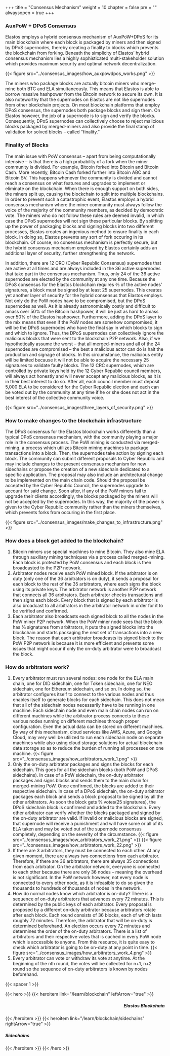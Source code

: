 +++
title = "Consensus Mechanism"
weight = 10
chapter = false
pre = ""
alwaysopen = true
+++

### AuxPoW + DPoS Consensus
Elastos employs a hybrid consensus mechanism of AuxPoW+DPoS for its main blockchain where each block is packaged by miners and then signed by DPoS supernodes, thereby creating a finality to blocks which prevents the blockchain from forking. Beneath the simplicity of Elastos’ hybrid consensus mechanism lies a highly sophisticated multi-stakeholder solution which provides maximum security and optimal network decentralization.

{{< figure src="../consensus_images/how_auxpowdpos_works.png" >}}

The miners who package blocks are actually bitcoin miners who merge-mine both BTC and ELA simultaneously. This means that Elastos is able to borrow massive hashpower from the Bitcoin network to secure its own. It is also noteworthy that the supernodes on Elastos are not like supernodes from other blockchain projects. On most blockchain platforms that employ DPoS consensus, the supernodes both package blocks and sign them. On Elastos however, the job of a supernode is to sign and verify the blocks. Consequently, DPoS supernodes can collectively choose to reject malicious blocks packaged by merged-miners and also provide the final stamp of validation for solved blocks – called “finality.”

### Finality of Blocks
The main issue with PoW consensus – apart from being computationally intensive – is that there is a high probability of a fork when the miner community is divided. For example, Bitcoin forked into Bitcoin and Bitcoin Cash. More recently, Bitcoin Cash forked further into Bitcoin ABC and Bitcoin SV. This happens whenever the community is divided and cannot reach a consensus on what features and upgrades to implement or eliminate on the blockchain. When there is enough support on both sides, the miners split up, causing the blockchain to split into multiple blockchains. In order to prevent such a catastrophic event, Elastos employs a hybrid consensus mechanism where the miner community must always follow the voice of the majority of the community members, as decided by democratic vote. The miners who do not follow these rules are deemed invalid, in which case the DPoS supernodes will not sign these particular blocks. By splitting up the power of packaging blocks and signing blocks into two different processes, Elastos creates an ingenious method to ensure finality in each block. In doing so, Elastos prevents any sort of fork occuring in its blockchain. Of course, no consensus mechanism is perfectly secure, but the hybrid consensus mechanism employed by Elastos certainly adds an additional layer of security, further strengthening the network.

In addition, there are 12 CRC (Cyber Republic Consensus) supernodes that are active at all times and are always included in the 36 active supernodes that take part in the consensus mechanism. Thus, only 24 of the 36 active supernodes are elected by the community at any one time. Because the DPoS consensus for the Elastos blockchain requires ⅔ of the active nodes’ signatures, a block must be signed by at least 25 supernodes. This creates yet another layer of security for the hybrid consensus that Elastos employs. Not only do the PoW nodes have to be compromised, but the DPoS supernodes as well. As it is already astronomically costly and difficult to amass over 50% of the Bitcoin hashpower, it will be just as hard to amass over 50% of the Elastos hashpower. Furthermore, adding the DPoS layer to the mix means that even if the PoW nodes are somehow compromised, it will be the DPoS supernodes who have the final say in which blocks to sign and which to ignore. Thus, the DPoS supernodes can collectively ignore the malicious blocks that were sent to the blockchain P2P network. Also, if we hypothetically assume the worst – that all merged-miners and all of the 24 supernodes are compromised – the best a malicious actor can do is halt the production and signage of blocks. In this circumstance, the malicious entity will be limited because it will not be able to acquire the necessary 25 signatures to validate faulty blocks. The 12 CRC supernodes, which are controlled by private keys held by the 12 Cyber Republic council members, will always act honestly and will never accept any malicious blocks, as it is in their best interest to do so. After all, each council member must deposit 5,000 ELA to be considered for the Cyber Republic election and each can be voted out by the community at any time if he or she does not act in the best interest of the collective community voice.

{{< figure src="../consensus_images/three_layers_of_security.png" >}}

### How to make changes to the blockchain infrastructure

The DPoS consensus for the Elastos blockchain works differently than a typical DPoS consensus mechanism, with the community playing a major role in the consensus process. The PoW mining is conducted via merged-mining, a process which utilizes Bitcoin mining machines to package transactions into a block. Then, the supernodes take action by signing each block. The community can submit different proposals to Cyber Republic and may include changes to the present consensus mechanism for new sidechains or propose the creation of a new sidechain dedicated to a specific application. The proposal may also include an architectural change to be implemented on the main chain code. Should the proposal be accepted by the Cyber Republic Council, the supernodes upgrade to account for said change. Soon after, if any of the PoW miners fail to upgrade their clients accordingly, the blocks packaged by the miners will not be accepted by the supernodes. In this way, the majority of the power is given to the Cyber Republic community rather than the miners themselves, which prevents forks from occuring in the first place.

{{< figure src="../consensus_images/make_changes_to_infrastructure.png" >}}

### How does a block get added to the blockchain?

1. Bitcoin miners use special machines to mine Bitcoin. They also mine ELA through auxiliary mining techniques via a process called merged-mining. Each block is protected by PoW consensus and each block is then broadcasted to the P2P network.
2. Arbitrator nodes receive each PoW mined block. If the arbitrator is on duty (only one of the 36 arbitrators is on duty), it sends a proposal for each block to the rest of the 35 arbitrators, where each signs the block using its private keys. The arbitrator network is another P2P network that connects all 36 arbitrators. Each arbitrator checks transactions and then signs each block. Every block that is signed by each arbitrator is also broadcast to all arbitrators in the arbitrator network in order for it to be verified and confirmed.
3. Each arbitrator also broadcasts each signed block to all the nodes in the PoW miner P2P network. When the PoW miner node sees that the block has ⅔ signatures from arbitrators, it puts the signed blocks into the blockchain and starts packaging the next set of transactions into a new block. The reason that each arbitrator broadcasts its signed block to the PoW P2P network is because it is more efficient and prevents some issues that might occur if only the on-duty arbitrator were to broadcast the block.

### How do arbitrators work?

1. Every arbitrator must run several nodes: one node for the ELA main chain, one for DID sidechain, one for Token sidechain, one for NEO sidechain, one for Ethereum sidechain, and so on. In doing so, the arbitrator configures itself to connect to the various nodes and thus enables itself to generate blocks for each sidechain. This does not mean that all of the sidechain nodes necessarily have to be running in one machine. Each sidechain node and even main chain nodes can run on different machines while the arbitrator process connects to these various nodes running on different machines through proper configuration. Even the actual data can be stored on different machines. By way of this mechanism, cloud services like AWS, Azure, and Google Cloud, may very well be utilized to run each sidechain node on separate machines while also using cloud storage solutions for actual blockchain data storage so as to reduce the burden of  running all processes on one machine.
{{< figure src="../consensus_images/how_arbitrators_work_1.png" >}}
2. Only the on-duty arbitrator packages and signs the blocks for each sidechain. This goes for all the sidechain blocks (both PoW and DPoS sidechains). In case of a PoW sidechain, the on-duty arbitrator packages and signs blocks and sends them to the main chain for merged-mining PoW. Once confirmed, the blocks are added to their respective sidechain. In case of a DPoS sidechain, the on-duty arbitrator packages each block and sends a block proposal to be signed by all the other arbitrators. As soon the block gets ⅔ votes(25 signatures), the DPoS sidechain block is confirmed and added to the blockchain. Every other arbitrator can verify whether the blocks packaged and signed by the on-duty arbitrator are valid. If invalid or malicious blocks are signed, that supernode will receive a punishment and will have some or all of its ELA taken and may be voted out of the supernode consensus completely, depending on the severity of the circumstance.
{{< figure src="../consensus_images/how_arbitrators_work_21.png" >}}
{{< figure src="../consensus_images/how_arbitrators_work_22.png" >}}
3. If there are 3 arbitrators, they must be connected to each other. At any given moment, there are always two connections from each arbitrator. Therefore, if there are 36 arbitrators, there are always 35 connections from each arbitrator. On the arbitrator network, everyone is connected to each other because there are only 36 nodes – meaning the overhead is not significant. In the PoW network however, not every node is connected to every other node, as it is infeasible to do so given the thousands to hundreds of thousands of nodes in the network.
4. How do normal nodes know which arbitrator is on-duty? There is a sequence of on-duty arbitrators that advances every 72 minutes. This is determined by the public keys of each arbitrator. Every proposal is proposed by a different on-duty arbitrator because arbitrators rotate after each block. Each round consists of 36 blocks, each of which lasts roughly 72 minutes. Therefore, the arbitrator that will be on-duty is determined beforehand. An election occurs every 72 minutes and determines the order of the on-duty arbitrators. There is a list of arbitrators and their respective votes that is cached in every PoW node which is accessible to anyone. From this resource, it is quite easy to check which arbitrator is going to be on-duty at any point in time.
{{< figure src="../consensus_images/how_arbitrators_work_4.png" >}}
5. Every arbitrator can vote or withdraw its vote at anytime. At the beginning of the nth round, the votes will be collected for n+1, n+2 round so the sequence of on-duty arbitrators is known by nodes beforehand.

{{< spacer 1 >}}

{{< hero >}}
    {{< heroitem link="/learn/blockchain" leftArrow="true" >}}
        <h5 style="text-align: right;">Elastos Blockchain</h5>
    {{< /heroitem >}}
    {{< heroitem link="/learn/blockchain/sidechains" rightArrow="true" >}}
        <h5>Sidechains</h5>
    {{< /heroitem >}}
{{< /hero >}}
